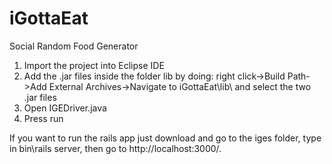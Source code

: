 # iGottaEat
Social Random Food Generator

1. Import the project into Eclipse IDE
2. Add the .jar files inside the folder lib by doing: right click->Build Path->Add External Archives->Navigate to iGottaEat\lib\ and select the two .jar files
3. Open IGEDriver.java
4. Press run

If you want to run the rails app just download and go to the iges folder, type in bin\rails server, then go to http://localhost:3000/. 
